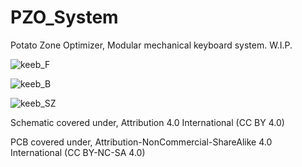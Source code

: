 # PZO_System
Potato Zone Optimizer, Modular mechanical keyboard system. W.I.P.


![keeb_F](https://user-images.githubusercontent.com/13343696/164998277-b20ad4d8-475a-4bb4-84ec-8415e160ce78.jpg)

![keeb_B](https://user-images.githubusercontent.com/13343696/164998276-40d74251-d4e6-4a1c-a735-f32f4ff794cb.jpg)

![keeb_SZ](https://user-images.githubusercontent.com/13343696/164998278-de8b9f0d-e104-42a2-a536-5f8decaf76ef.jpg)


Schematic covered under, Attribution 4.0 International (CC BY 4.0)

PCB covered under, Attribution-NonCommercial-ShareAlike 4.0 International (CC BY-NC-SA 4.0)

